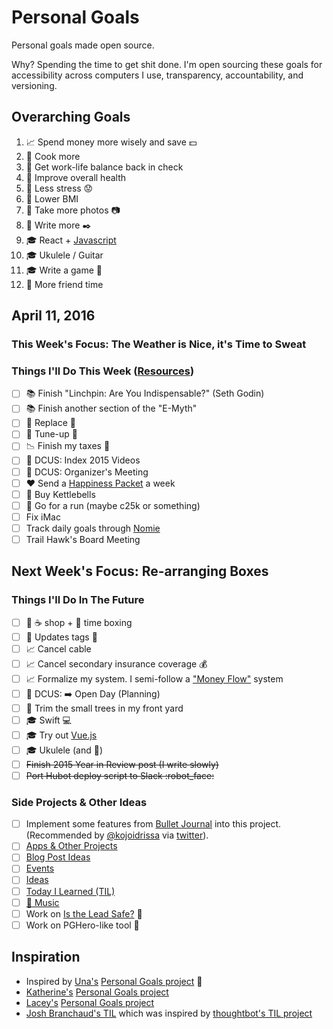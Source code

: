 # Personal Goals

Personal goals made open source.

Why? Spending the time to get shit done. I'm open sourcing these goals for accessibility across computers I use, transparency, accountability, and versioning.

## Overarching Goals

1. :chart_with_upwards_trend: Spend money more wisely and save :dollar:
1. :hospital: Cook more
1. :hospital: Get work-life balance back in check
1. :hospital: Improve overall health
1. :hospital: Less stress :worried:
1. :hospital: Lower BMI
1. :rowboat: Take more photos :camera:
1. :rowboat: Write more :black_nib:
1. :mortar_board: React + [Javascript](https://github.com/getify/You-Dont-Know-JS)
1. :mortar_board: Ukulele / Guitar
1. :mortar_board: Write a game :space_invader:
1. :speech_balloon: More friend time

## April 11, 2016

### This Week's Focus: The Weather is Nice, it's Time to Sweat

### Things I'll Do This Week ([Resources](resources.md))

- [ ] :books: Finish "Linchpin: Are You Indispensable?" (Seth Godin)
- [ ] :books: Finish another section of the "E-Myth"
- [ ] :car: Replace :battery:
- [ ] :car: Tune-up :wrench:
- [ ] :chart_with_downwards_trend: Finish my taxes :money_with_wings:
- [ ] :circus_tent: DCUS: Index 2015 Videos
- [ ] :circus_tent: DCUS: Organizer's Meeting
- [ ] :heart: Send a [Happiness Packet](https://www.happinesspackets.io/) a week
- [ ] :muscle: Buy Kettlebells
- [ ] :running: Go for a run (maybe c25k or something)
- [ ] Fix iMac
- [ ] Track daily goals through [Nomie](https://nomie.io/)
- [ ] Trail Hawk's Board Meeting

## Next Week's Focus: Re-arranging Boxes

### Things I'll Do In The Future

- [ ] :calendar: :coffee: shop + :email: time boxing
- [ ] :car: Updates tags :ticket:
- [ ] :chart_with_upwards_trend: Cancel cable
- [ ] :chart_with_upwards_trend: Cancel secondary insurance coverage :moneybag:
- [ ] :chart_with_upwards_trend: Formalize my system. I semi-follow a ["Money Flow"](http://www.nerdwallet.com/blog/advisorvoices/a-smart-system-to-track-your-money-flow/) system
- [ ] :circus_tent: DCUS: :arrow_right: Open Day (Planning)
- [ ] :house_with_garden: Trim the small trees in my front yard 
- [ ] :mortar_board: Swift :computer:
- [ ] :mortar_board: Try out [Vue.js](https://vuejs.org/)
- [ ] :mortar_board: Ukulele (and :guitar:)
- [ ] ~~Finish 2015 Year in Review post (I write slowly)~~
- [ ] ~~Port Hubot deploy script to Slack :robot_face:~~

### Side Projects & Other Ideas

- [ ] Implement some features from [Bullet Journal](http://bulletjournal.com/get-started/) into this project. (Recommended by [@kojoidrissa](https://github.com/kojoidrissa) via [twitter](https://twitter.com/webology/status/701118226801889280)).
- [ ] [Apps & Other Projects](ideas/app-ideas.md)
- [ ] [Blog Post Ideas](ideas/blog-ideas.md)
- [ ] [Events](content-list/events.md)
- [ ] [Ideas](ideas/README.md)
- [ ] [Today I Learned (TIL)](til/README.md)
- [ ] [:musical_note: Music](content-list/music/README.md)
- [ ] Work on [Is the Lead Safe?](http://www.istheleadsafe.com/) :basketball:
- [ ] Work on PGHero-like tool :hammer:

## Inspiration

- Inspired by [Una's](https://github.com/una) [Personal Goals project](https://github.com/una/personal-goals) :muscle:
- [Katherine's](https://github.com/KatherineMichel) [Personal Goals project](https://github.com/KatherineMichel/personal-goals)
- [Lacey's](https://github.com/williln) [Personal Goals project](https://github.com/williln/personal-goals)
- [Josh Branchaud's TIL](https://github.com/jbranchaud/til) which was inspired by [thoughtbot's TIL project](https://github.com/thoughtbot/til)
